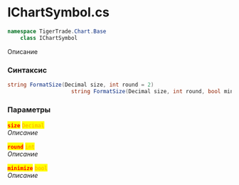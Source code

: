 
# IChartSymbol.cs
```csharp
namespace TigerTrade.Chart.Base  
    class IChartSymbol
```

Описание

### Синтаксис
```csharp
string FormatSize(Decimal size, int round = 2)
                    string FormatSize(Decimal size, int round, bool minimize)
```

### Параметры  
<mark style="color:red;">**`size`**</mark> <mark style="color:orange;">`Decimal`</mark>  
 *Описание*  
  
<mark style="color:red;">**`round`**</mark> <mark style="color:orange;">`int`</mark>  
 *Описание*  
  
<mark style="color:red;">**`minimize`**</mark> <mark style="color:orange;">`bool`</mark>  
 *Описание*  
  

                    
                    